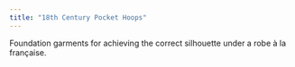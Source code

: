 ```yaml
---
title: "18th Century Pocket Hoops"
---
```


Foundation garments for achieving the correct silhouette under a robe à la française. 